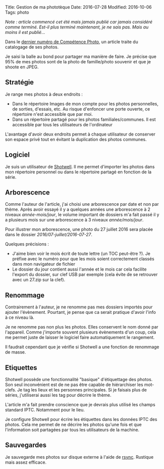 Title: Gestion de ma phototèque
Date: 2016-07-28
Modified: 2016-10-06
Tags: photo

_Note : article commencé cet été mais jamais publié car jamais considéré comme terminé. Est-il plus terminé maintenant, je ne sais pas. Mais au moins il est publié..._

Dans le [dernier numéro de Compétence Photo](http://www.competencephoto.com/Competence-Photo-Numero-53-en-kiosque-le-30-juin-2016_a2817.html), un article traite du catalogage de ses photos.

Je saisi la balle au bond pour partager ma manière de faire. Je précise que 95% de mes photos sont de la photo de famille/photo souvenir et que je shoote en JPEG.

## Stratégie

Je range mes photos à deux endroits :

- Dans le répertoire Images de mon compte pour les photos personnelles, de sorties, d'essais, etc. Au risque d'enfoncer une porte ouverte, ce répertoire n'est accessible que par moi.
- Dans un répertoire partagé pour les photos familiales/communes. Il est accessible par tous les utilisateurs de l'ordinateur

L'avantage d'avoir deux endroits permet à chaque utilisateur de conserver son espace privé tout en évitant la duplication des photos communes.

## Logiciel

Je suis un utilisateur de [Shotwell](https://wiki.gnome.org/Apps/Shotwell). Il me permet d'importer les photos dans mon répertoire personnel ou dans le répertoire partagé en fonction de la série.

## Arborescence

Comme l'auteur de l'article, j'ai choisi une arborescence par date et non par thème. Après avoir essayé il y a quelques années une arborescence à 2 niveaux _année-mois/jour_, le volume important de dossiers m'a fait passé il y a plusieurs mois sur une arborescence à 3 niveaux _année/mois/jour_. 

Pour illustrer mon arborescence, une photo du 27 juillet 2016 sera placée dans le dossier _2016/07-juillet/2016-07-27_.

Quelques précisions :

- J'aime bien voir le mois écrit de toute lettre (un TOC peut-être ?). Je préfixe avec le numéro pour que les mois soient correctement classés dans mon navigateur de fichier
- Le dossier du jour contient aussi l'année et le mois car cela facilite l'export du dossier, sur clef USB par exemple (cela évite de se retrouver avec un 27.zip sur la clef).

## Renommage

Contrairement à l'auteur, je ne renomme pas mes dossiers importés pour ajouter l'évènement. Pourtant, je pense que ca serait pratique d'avoir l'info à ce niveau là.

Je ne renomme pas non plus les photos. Elles conservent le nom donné par l'appareil. Comme j'importe souvent plusieurs évènements d'un coup, cela me permet juste de laisser le logiciel faire automatiquement le rangement.

Il faudrait cependant que je vérifie si Shotwell a une fonction de renommage de masse.

## Etiquettes

Shotwell possède une fonctionnalité "basique" d'étiquettage des photos. Son seul inconvénient est de ne pas être capable de hiérarchiser les mot-clefs. Je tag les lieux et les personnes principales. Si je faisais plus de séries, j'utiliserai aussi les tag pour décrire le thème.

L'article m'a fait prendre conscience que je devrais plus utilisé les champs standard IPTC. Notamment pour le lieu.

Je configure Shotwell pour écrire les étiquettes dans les données IPTC des photos. Cela me permet de ne décrire les photos qu'une fois et que l'information soit partagées par tous les utilisateurs de la machine.

## Sauvegardes

Je sauvegarde mes photos sur disque externe à l'aide de [rsync](https://rsync.samba.org/). Rustique mais assez efficace.
